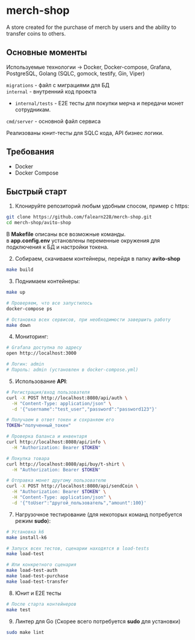 # merch-shop
A store created for the purchase of merch by users and the ability to transfer coins to others.

## Основные моменты

Используемые технологии -> Docker, Docker-compose, Grafana, PostgreSQL, Golang (SQLC, gomock, testify, Gin, Viper) 

`migrations` - файл с миграциями для БД \
`internal` - внутренний код проекта 
* `internal/tests` - E2E тесты для покупки мерча и передачи монет сотрудникам. 

`cmd/server` - основной файл сервиса 

Реализованы юнит-тесты для SQLC кода, API бизнес логики. 

## Требования
- Docker
- Docker Compose

## Быстрый старт

1. Клонируйте репозиторий любым удобным спосом, пример с https:
```bash
git clone https://github.com/falearn228/merch-shop.git
cd merch-shop/avito-shop
```

В **Makefile** описаны все возможные команды. \
в **app.config.env** установлены переменные окружения для подключения к БД и настройки токена. 

2. Собираем, скачиваем контейнеры, перейдя в папку **avito-shop**
```bash
make build
```

3. Поднимаем контейнеры:
```bash
make up

# Проверяем, что все запустилось
docker-compose ps

# Остановка всех сервисов, при необходимости завершить работу
make down
```

4. Мониторинг:
```bash
# Grafana доступна по адресу
open http://localhost:3000

# Логин: admin
# Пароль: admin (установлен в docker-compose.yml)
```

5. Использование **API**:
```bash
# Регистрация/вход пользователя
curl -X POST http://localhost:8080/api/auth \
  -H "Content-Type: application/json" \
  -d '{"username":"test_user","password":"password123"}'

# Получаем в ответ токен и сохраняем его
TOKEN="полученный_токен"

# Проверка баланса и инвентаря
curl http://localhost:8080/api/info \
  -H "Authorization: Bearer $TOKEN"

# Покупка товара
curl http://localhost:8080/api/buy/t-shirt \
  -H "Authorization: Bearer $TOKEN"

# Отправка монет другому пользователю
curl -X POST http://localhost:8080/api/sendCoin \
  -H "Authorization: Bearer $TOKEN" \
  -H "Content-Type: application/json" \
  -d '{"toUser":"другой_пользователь","amount":100}'
```

7. Нагрузочное тестирование (для некоторых команд потребуется режим **sudo**):
```bash
# Установка k6
make install-k6

# Запуск всех тестов, сценарии находятся в load-tests
make load-test

# Или конкретного сценария
make load-test-auth
make load-test-purchase
make load-test-transfer
```

8. Юнит и E2E тесты
```bash
# После старта контейнеров 
make test
```

9. Линтер для Go (Скорее всего потребуется **sudo** для установки)
```bash
sudo make lint
```
